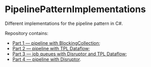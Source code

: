 # PipelinePatternImplementations

Different implementations for the pipeline pattern in C#.

Repository contains:

- [Part 1 — pipeline with BlockingCollection](PipelineImplementations/Part1/);
- [Part 2 — pipeline with TPL Dataflow](PipelineImplementations/Part2/);
- [Part 3 — job queues with Disruptor and TPL Dataflow](PipelineImplementations/Part3/);
- [Part 4 — pipeline with Disruptor](PipelineImplementations/Part4/).
